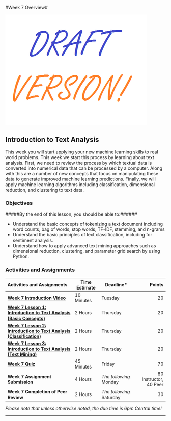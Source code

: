 #Week 7 Overview#

![Draft](../images/Draft_Version_picture.png)

## Introduction to Text Analysis ##

This week you will start applying your new machine learning skills to
real world problems. This week we start this process by learning about
text analysis. First, we need to review the process by which textual
data is converted into numerical data that can be processed by a
computer. Along with this are a number of new concepts that focus on
manipulating these data to generate improved machine learning
predictions. Finally, we will apply machine learning algorithms
including classification, dimensional reduction, and clustering to text
data.

### Objectives ###

#####By the end of this lesson, you should be able to:######

- Understand the basic concepts of tokenizing a text document including
word counts, bag of words, stop words, TF-IDF, stemming, and n-grams
- Understand the basic principles of text classification, including for
sentiment analysis.
- Understand how to apply advanced text mining approaches such as
dimensional reduction, clustering, and parameter grid search by using
Python.

### Activities and Assignments ###

|Activities and Assignments | Time Estimate | Deadline* | Points|
|:------| -----|-------|----------:|
|**[Week 7 Introduction Video][wv]** |10 Minutes|Tuesday|20|
|**[Week 7 Lesson 1: Introduction to Text Analysis (Basic Concepts)](lesson1.md)**| 2 Hours |Thursday| 20|
|**[Week 7 Lesson 2: Introduction to Text Analysis (Classification)](lesson2.md)**| 2 Hours | Thursday | 20 |
|**[Week 7 Lesson 3: Introduction to Text Analysis (Text Mining)](lesson3.md)**| 2 Hours | Thursday| 20 |
|**[Week 7 Quiz][wq]**| 45 Minutes | Friday | 70|
|**Week 7 Assignment Submission**| 4 Hours | *The following* Monday | 80 Instructor, 40 Peer | 
|**Week 7 Completion of Peer Review**| 2 Hours | *The following* Saturday | 30 | 

*Please note that unless otherwise noted, the due time is 6pm Central time!*

----------
[wv]: https://mediaspace.illinois.edu/media/
[wq]: https://learn.illinois.edu/mod/quiz/
